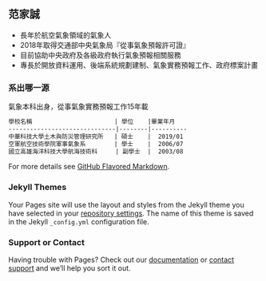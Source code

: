 ## 范家誠

- 長年於航空氣象領域的氣象人
- 2018年取得交通部中央氣象局『從事氣象預報許可證』
- 目前協助中央政府及各級政府執行氣象預報相關服務
- 專長於開放資料運用、後端系統規劃建制、氣象實務預報工作、政府標案計畫



### 系出哪一源

氣象本科出身，從事氣象實務預報工作15年載

```markdown
學校名稱                       | 學位    |畢業年月
------------------------------|--------|----------
中華科技大學土木與防災管理研究所   | 碩士    |  2019/01 
空軍航空技術學院軍事氣象系        | 學士    |  2006/07
國立高雄海洋科技大學航海技術科     | 副學士  |  2003/08 
```





For more details see [GitHub Flavored Markdown][3].

### Jekyll Themes

Your Pages site will use the layout and styles from the Jekyll theme you have selected in your [repository settings][4]. The name of this theme is saved in the Jekyll `_config.yml` configuration file.

### Support or Contact

Having trouble with Pages? Check out our [documentation][5] or [contact support][6] and we’ll help you sort it out.

[1]:	https://github.com/macweather/cv/edit/master/index.md
[2]:	https://jekyllrb.com/
[3]:	https://guides.github.com/features/mastering-markdown/
[4]:	https://github.com/macweather/cv/settings
[5]:	https://help.github.com/categories/github-pages-basics/
[6]:	https://github.com/contact
